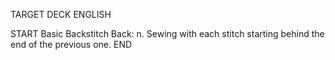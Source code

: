 TARGET DECK
ENGLISH

START
Basic
Backstitch
Back: n. Sewing with each stitch starting behind the end of the previous one.
END
